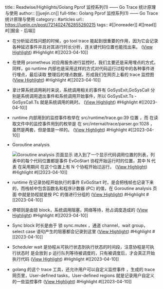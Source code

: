 title:: Readwise/Highlights/Golang Pprof 监控系列(1) —— Go Trace 统计原理与使用
author:: [[juejin.cn]]
full-title:: Golang Pprof 监控系列(1) —— Go Trace 统计原理与使用
category:: #articles
url:: https://juejin.cn/post/7214024762855260215
tags:: #[[inoreader]] #[[read]] #[[掘金 - 后端]]

- 在分析延迟性问题的时候，go tool trace 能起到很重要的作用，因为它会记录各种延迟事件并且对其进行时长分析，连关键代码位置也能找出来。 ([View Highlight](https://read.readwise.io/read/01gxmfydrc77w7w106d6j4rrbv)) #Highlight #[[2023-04-10]]
- 在使用 prometheus 对应用服务进行监控时，我们主要还是采用埋点的方式，同样，go runtime 内部也是采用这样的方式对代码运行过程中的各种事件进行埋点，最后读取 整理后的埋点数据，形成我们在网页上看的 trace 监控图 ([View Highlight](https://read.readwise.io/read/01gxmg0yz6qkxzsm73mx5d1wdk)) #Highlight #[[2023-04-10]]
- 拿计算系统调用耗时来说，系统调用相关的事件有 GoSysExit,GoSysCall 分别是系统调用退出事件和系统调用开始事件，所以 GoSysExit.Ts - GoSysCall.Ts 就是系统调用的耗时。 ([View Highlight](https://read.readwise.io/read/01gxmg49beg5vmjhggs0r4xewq)) #Highlight #[[2023-04-10]]
- runtime 内部用到的监控事件枚举在 src/runtime/trace.go:39 位置 ，而 在读取文件中的监控事件用到的枚举是 在 src/internal/trace/parser.go:1028 ，虽然是两套，但是值是一样的。 ([View Highlight](https://read.readwise.io/read/01gxmg5frgaqznjzjbd7k9f387)) #Highlight #[[2023-04-10]]
- Goroutine analysis
  
  ![Goroutine analysis 页面显示](https://p3-juejin.byteimg.com/tos-cn-i-k3u1fbpfcp/13204300f74f4ac8910b9b37a3c6d64a~tplv-k3u1fbpfcp-zoom-in-crop-mark:1512:0:0:0.awebp) 进入到了一个显示代码调用位置的列表，列表中的每个代码位置都是事件 EvGoStart 协程开始运行时的位置，其中 N 代表 在采用期间 在这个位置上有 N 个协程开始过运行。 ([View Highlight](https://read.readwise.io/read/01gxmg776z5j3t2ryhdnnx4xga)) #Highlight #[[2023-04-10]]
- runtime 在记录协程开始执行的事件 EvGoStart 时，是会把栈帧也记录下来的，而栈帧中包含函数名和程序计数器 (PC) 的值，在 Goroutine analysis 页面 中就是协程就是按 PC 的值进行分组的 ([View Highlight](https://read.readwise.io/read/01gxmg7r76y7arf7n80za22haq)) #Highlight #[[2023-04-10]]
- 停顿则是由锁 block，系统调用阻塞，网络等待，抢占调度造成的 ([View Highlight](https://read.readwise.io/read/01gxmganccg28jax9v3kbk5r1c)) #Highlight #[[2023-04-10]]
- Sync block 时长是由于 锁 sync.mutex ，通道 channel，wait group，select case 语句产生的阻塞都会记录到这里 ([View Highlight](https://read.readwise.io/read/01gxmgb7xmcka83rtnjc068weq)) #Highlight #[[2023-04-10]]
- Scheduler wait 是协程从可执行状态到执行状态的时间段，注意协程是可执行状态时 是会放到 p 运行队列等待被调度的，只有被调度后，才会真正开始执行代码 ([View Highlight](https://read.readwise.io/read/01gxmgdbs1qh78n31p5zh06dp9)) #Highlight #[[2023-04-10]]
- golang 的这个 trace 工具，还允许用户可以自定义监控事件 ，生成的 trace 网页里，User-defined tasks，User-defined regions 就是记录用户自定义的一些监控事件 ([View Highlight](https://read.readwise.io/read/01gxmgcrxxwz7q2tycy2ks1p32)) #Highlight #[[2023-04-10]]